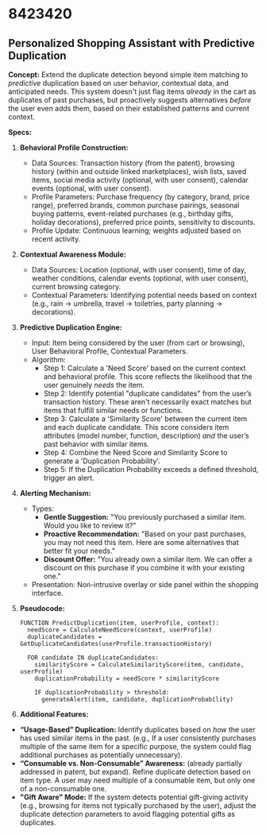 # 8423420

## Personalized Shopping Assistant with Predictive Duplication

**Concept:** Extend the duplicate detection beyond simple item matching to *predictive* duplication based on user behavior, contextual data, and anticipated needs. This system doesn't just flag items *already* in the cart as duplicates of past purchases, but proactively suggests alternatives *before* the user even adds them, based on their established patterns and current context.

**Specs:**

1.  **Behavioral Profile Construction:**
    *   Data Sources: Transaction history (from the patent), browsing history (within and outside linked marketplaces), wish lists, saved items, social media activity (optional, with user consent), calendar events (optional, with user consent).
    *   Profile Parameters: Purchase frequency (by category, brand, price range), preferred brands, common purchase pairings, seasonal buying patterns, event-related purchases (e.g., birthday gifts, holiday decorations), preferred price points, sensitivity to discounts.
    *   Profile Update: Continuous learning; weights adjusted based on recent activity.

2.  **Contextual Awareness Module:**
    *   Data Sources: Location (optional, with user consent), time of day, weather conditions, calendar events (optional, with user consent), current browsing category.
    *   Contextual Parameters: Identifying potential needs based on context (e.g., rain -> umbrella, travel -> toiletries, party planning -> decorations).

3.  **Predictive Duplication Engine:**
    *   Input: Item being considered by the user (from cart or browsing), User Behavioral Profile, Contextual Parameters.
    *   Algorithm:
        *   Step 1: Calculate a 'Need Score' based on the current context and behavioral profile. This score reflects the likelihood that the user genuinely *needs* the item.
        *   Step 2: Identify potential "duplicate candidates" from the user’s transaction history. These aren't necessarily exact matches but items that fulfill similar needs or functions.
        *   Step 3: Calculate a 'Similarity Score' between the current item and each duplicate candidate. This score considers item attributes (model number, function, description) *and* the user’s past behavior with similar items.
        *   Step 4: Combine the Need Score and Similarity Score to generate a 'Duplication Probability'.
        *   Step 5: If the Duplication Probability exceeds a defined threshold, trigger an alert.

4.  **Alerting Mechanism:**
    *   Types:
        *   **Gentle Suggestion:** "You previously purchased a similar item. Would you like to review it?"
        *   **Proactive Recommendation:** "Based on your past purchases, you may not need this item. Here are some alternatives that better fit your needs."
        *   **Discount Offer:** "You already own a similar item. We can offer a discount on this purchase if you combine it with your existing one."
    *   Presentation: Non-intrusive overlay or side panel within the shopping interface.

5.  **Pseudocode:**

    ```
    FUNCTION PredictDuplication(item, userProfile, context):
      needScore = CalculateNeedScore(context, userProfile)
      duplicateCandidates = GetDuplicateCandidates(userProfile.transactionHistory)

      FOR candidate IN duplicateCandidates:
        similarityScore = CalculateSimilarityScore(item, candidate, userProfile)
        duplicationProbability = needScore * similarityScore

        IF duplicationProbability > threshold:
          generateAlert(item, candidate, duplicationProbability)
    ```

6. **Additional Features:**

*   **“Usage-Based” Duplication:** Identify duplicates based on *how* the user has used similar items in the past. (e.g., If a user consistently purchases multiple of the same item for a specific purpose, the system could flag additional purchases as potentially unnecessary).
*   **“Consumable vs. Non-Consumable” Awareness:** (already partially addressed in patent, but expand).  Refine duplicate detection based on item type. A user may need multiple of a consumable item, but only one of a non-consumable one.
*  **"Gift Aware" Mode:**  If the system detects potential gift-giving activity (e.g., browsing for items not typically purchased by the user), adjust the duplicate detection parameters to avoid flagging potential gifts as duplicates.